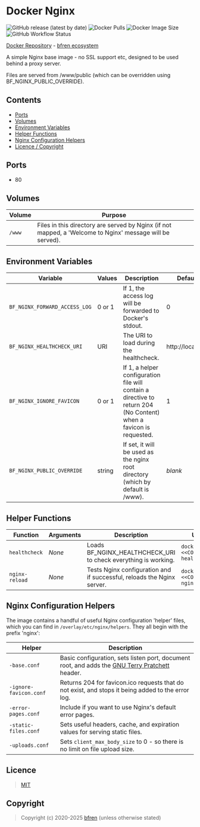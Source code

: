 # Docker Nginx

![GitHub release (latest by date)](https://img.shields.io/github/v/release/bfren/docker-nginx) ![Docker Pulls](https://img.shields.io/endpoint?url=https%3A%2F%2Fbfren.dev%2Fdocker%2Fpulls%2Fnginx) ![Docker Image Size](https://img.shields.io/endpoint?url=https%3A%2F%2Fbfren.dev%2Fdocker%2Fsize%2Fnginx) ![GitHub Workflow Status](https://img.shields.io/github/actions/workflow/status/bfren/docker-nginx/dev.yml?branch=main)

[Docker Repository](https://hub.docker.com/r/bfren/nginx) - [bfren ecosystem](https://github.com/bfren/docker)

A simple Nginx base image - no SSL support etc, designed to be used behind a proxy server.

Files are served from /www/public (which can be overridden using BF_NGINX_PUBLIC_OVERRIDE).

## Contents

* [Ports](#ports)
* [Volumes](#volumes)
* [Environment Variables](#environment-variables)
* [Helper Functions](#helper-functions)
* [Nginx Configuration Helpers](#nginx-configuration-helpers)
* [Licence / Copyright](#licence)

## Ports

* 80

## Volumes

| Volume | Purpose                                                                                                   |
| ------ | --------------------------------------------------------------------------------------------------------- |
| `/www` | Files in this directory are served by Nginx (if not mapped, a 'Welcome to Nginx' message will be served). |

## Environment Variables

| Variable                      | Values | Description                                                                                                        | Default            |
| ----------------------------- | ------ | ------------------------------------------------------------------------------------------------------------------ | ------------------ |
| `BF_NGINX_FORWARD_ACCESS_LOG` | 0 or 1 | If 1, the access log will be forwarded to Docker's stdout.                                                         | 0                  |
| `BF_NGINX_HEALTHCHECK_URI`    | URI    | The URI to load during the healthcheck.                                                                            | http://localhost   |
| `BF_NGINX_IGNORE_FAVICON`     | 0 or 1 | If 1, a helper configuration file will contain a directive to return 204 (No Content) when a favicon is requested. | 1                  |
| `BF_NGINX_PUBLIC_OVERRIDE`    | string | If set, it will be used as the nginx root directory (which by default is /www).                                    | *blank*            |

## Helper Functions

| Function       | Arguments | Description                                                            | Usage                                    |
| -------------- | --------- | ---------------------------------------------------------------------- | ---------------------------------------- |
| `healthcheck`  | *None*    | Loads BF_NGINX_HEALTHCHECK_URI to check everything is working.            | `docker exec <<CONTAINER>> healthcheck`  |
| `nginx-reload` | *None*    | Tests Nginx configuration and if successful, reloads the Nginx server. | `docker exec <<CONTAINER>> nginx-reload` |

## Nginx Configuration Helpers

The image contains a handful of useful Nginx configuration 'helper' files, which you can find in `/overlay/etc/nginx/helpers`.  They all begin with the prefix 'nginx':

| Helper                 | Description                                                                                                                         |
| ---------------------- | ----------------------------------------------------------------------------------------------------------------------------------- |
| `-base.conf`           | Basic configuration, sets listen port, document root, and adds the [GNU Terry Pratchett](http://www.gnuterrypratchett.com/) header. |
| `-ignore-favicon.conf` | Returns 204 for favicon.ico requests that do not exist, and stops it being added to the error log.                                  |
| `-error-pages.conf`    | Include if you want to use Nginx's default error pages.                                                                             |
| `-static-files.conf`   | Sets useful headers, cache, and expiration values for serving static files.                                                         |
| `-uploads.conf`        | Sets `client_max_body_size` to 0 - so there is no limit on file upload size.                                                        |

## Licence

> [MIT](https://mit.bfren.dev/2020)

## Copyright

> Copyright (c) 2020-2025 [bfren](https://bfren.dev) (unless otherwise stated)
